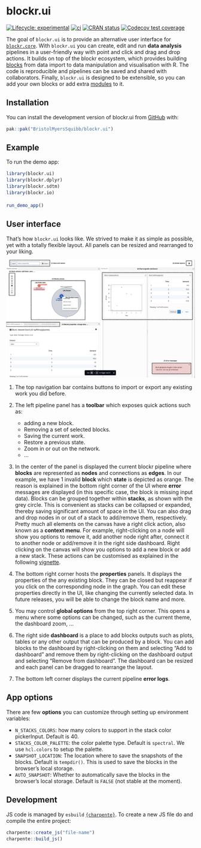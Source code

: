 
<!-- README.md is generated from README.Rmd. Please edit that file -->

# blockr.ui

<!-- badges: start -->

[![Lifecycle:
experimental](https://img.shields.io/badge/lifecycle-experimental-orange.svg)](https://lifecycle.r-lib.org/articles/stages.html#experimental)
[![ci](https://github.com/cynkra/blockr.ui/actions/workflows/ci.yml/badge.svg)](https://github.com/cynkra/blockr.ui/actions/workflows/ci.yml)
[![CRAN
status](https://www.r-pkg.org/badges/version/blockr.ui)](https://CRAN.R-project.org/package=blockr.ui)
[![Codecov test
coverage](https://codecov.io/gh/cynkra/blockr.ui/graph/badge.svg)](https://app.codecov.io/gh/cynkra/blockr.ui)
<!-- badges: end -->

The goal of `blockr.ui` is to provide an alternative user interface for
[`blockr.core`](https://bristolmyerssquibb.github.io/blockr.core/). With
`blockr.ui` you can create, edit and run **data analysis** pipelines in
a user-friendly way with point and click and drag and drop actions. It
builds on top of the blockr ecosystem, which provides building
[blocks](https://github.com/BristolMyersSquibb/blockr.core/?tab=readme-ov-file#extending-blockr)
from data import to data manipulation and visualisation with R. The code
is reproducible and pipelines can be saved and shared with
collaborators. Finally, `blockr.ui` is designed to be extensible, so you
can add your own blocks or add extra
[modules](https://bristolmyerssquibb.github.io/blockr.ui/articles/app-modules.html)
to it.

## Installation

You can install the development version of blockr.ui from
[GitHub](https://github.com/) with:

``` r
pak::pak("BristolMyersSquibb/blockr.ui")
```

## Example

To run the demo app:

``` r
library(blockr.ui)
library(blockr.dplyr)
library(blockr.sdtm)
library(blockr.io)

run_demo_app()
```

## User interface

That’s how `blockr.ui` looks like. We strived to make it as simple as
possible, yet with a totally flexible layout. All panels can be resized
and rearranged to your liking.

![](./vignettes/figures/blockr-ui.png)

1)  The top navigation bar contains buttons to import or export any
    existing work you did before.

2)  The left pipeline panel has a **toolbar** which exposes quick
    actions such as:

    - adding a new block.
    - Removing a set of selected blocks.
    - Saving the current work.
    - Restore a previous state.
    - Zoom in or out on the network.
    - …

3)  In the center of the panel is displayed the current blockr pipeline
    where **blocks** are represented as **nodes** and connections as
    **edges**. In our example, we have 1 invalid **block** which
    **state** is depicted as orange. The reason is explained in the
    bottom right corner of the UI where **error** messages are displayed
    (in this specific case, the block is missing input data). Blocks can
    be grouped together within **stacks**, as shown with the grey
    circle. This is convenient as stacks can be collapsed or expanded,
    thereby saving significant amount of space in the UI. You can also
    drag and drop nodes in or out of a stack to add/remove them,
    respectively. Pretty much all elements on the canvas have a right
    click action, also known as a **context menu**. For example,
    right-clicking on a node will show you options to remove it, add
    another node right after, connect it to another node or add/remove
    it in the right side dashboard. Right clicking on the canvas will
    show you options to add a new block or add a new stack. These
    actions can be customised as explained in the following
    [vignette](https://bristolmyerssquibb.github.io/blockr.ui/articles/app-modules.html).

4)  The bottom right corner hosts the **properties** panels. It displays
    the properties of the any existing block. They can be closed but
    reappear if you click on the corresponding node in the graph. You
    can edit these properties directly in the UI, like changing the
    currently selected data. In future releases, you will be able to
    change the block name and more.

5)  You may control **global options** from the top right corner. This
    opens a menu where some options can be changed, such as the current
    theme, the dashboard zoom, …

6)  The right side **dashboard** is a place to add blocks outputs such
    as plots, tables or any other output that can be produced by a
    block. You can add blocks to the dashboard by right-clicking on them
    and selecting “Add to dashboard” and remove them by right-clicking
    on the dashboard output and selecting “Remove from dashboard”. The
    dashboard can be resized and each panel can be dragged to rearrange
    the layout.

7)  The bottom left corner displays the current pipeline **error logs**.

## App options

There are few **options** you can customize through setting up
environment variables:

- `N_STACKS_COLORS`: how many colors to support in the stack color
  pickerInput. Default is 40.
- `STACKS_COLOR_PALETTE`: the color palette type. Default is `spectral`.
  We use `hcl.colors` to setup the palette.
- `SNAPSHOT_LOCATION`: The location where to save the snapshots of the
  blocks. Default is `tempdir()`. This is used to save the blocks in the
  browser’s local storage.
- `AUTO_SNAPSHOT`: Whether to automatically save the blocks in the
  browser’s local storage. Default is `FALSE` (not stable at the
  moment).

## Development

JS code is managed by `esbuild`
[`{charpente}`](https://github.com/RinteRface/charpente?tab=readme-ov-file#using-esbuild-and-mocha).
To create a new JS file do and compile the entire project:

``` r
charpente::create_js("file-name")
charpente::build_js()
```
